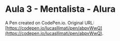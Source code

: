 # Aula 3 - Mentalista - Alura

A Pen created on CodePen.io. Original URL: [https://codepen.io/lucasllimati/pen/abpvWwQ](https://codepen.io/lucasllimati/pen/abpvWwQ).


